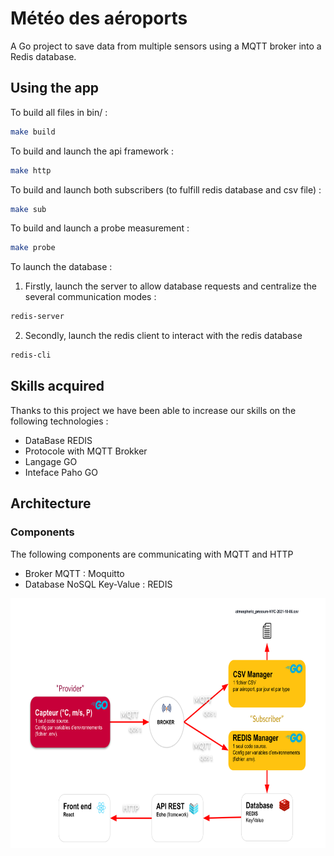 # Météo des aéroports

A Go project to save data from multiple sensors using a MQTT broker into a Redis database.

## Using the app

To build all files in bin/ :

```bash
make build
```

To build and launch the api framework :

```bash
make http
```

To build and launch both subscribers (to fulfill redis database and csv file) :

```bash
make sub
```

To build and launch a probe measurement :

```bash
make probe
```

To launch the database :

1. Firstly, launch the server to allow database requests and centralize the several communication modes :

```bash
redis-server
```

2. Secondly, launch the redis client to interact with the redis database

```bash
redis-cli
```

## Skills acquired

Thanks to this project we have been able to increase our skills on the following technologies :

- DataBase REDIS
- Protocole with MQTT Brokker
- Langage GO
- Inteface Paho GO

## Architecture

### Components

The following components are communicating with MQTT and HTTP

- Broker MQTT : Moquitto
- Database NoSQL Key-Value : REDIS

<p><img alt="Architecture" src="./docs/Architecture.svg" height="400"></p>
